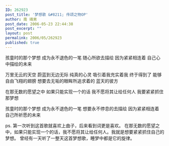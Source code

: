 ```yaml
---
ID: 262923
post_title: '梦想歌 &#8211; 传颂之物OP'
author: 南 靖男
post_date: 2006-05-23 22:44:38
post_excerpt: ""
layout: post
permalink: 2006/05/262923
published: true
---
```

孩童时的那个梦想
成为永不退色的一笔
随心所欲去描绘
因为紧紧相连着 自己心中描绘的未来
<!--more-->
万里无云的天空 蔚蓝到无边无际
纯真的心灵
吸引着我充实着我
终于得到了
能够自由飞翔的翅膀
想要去无垢的眼眸所追求着的
蓝天的彼方

在那无数的愿望之中
如果只能实现一个的话
我不愿将其让给任何人
我要紧紧抓住那梦想

孩童时的那个梦想
成为永不退色的一笔
想要永不停息的去描绘
因为紧紧相连着 自己所祈愿的未来

ps. 第一次听到这首歌就喜欢上曲子，后来看到词更是喜欢。
在那无数的愿望之中，如果只能实现一个的话，我不愿将其让给任何人。我就是想要紧紧抓住自己的梦想。
曾经有一天听了一整天这首梦想歌，睡梦中都是它的旋律。